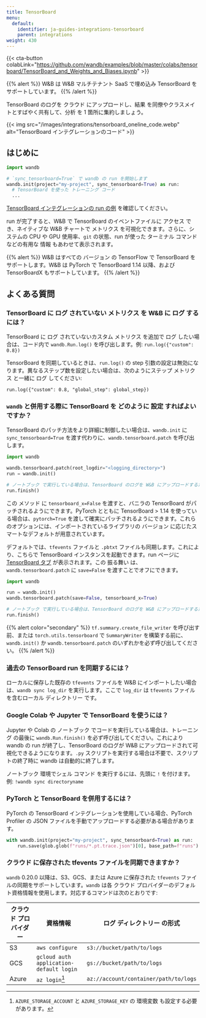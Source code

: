 ```yaml
---
title: TensorBoard
menu:
  default:
    identifier: ja-guides-integrations-tensorboard
    parent: integrations
weight: 430
---
```


{{< cta-button colabLink="https://github.com/wandb/examples/blob/master/colabs/tensorboard/TensorBoard_and_Weights_and_Biases.ipynb" >}}

{{% alert %}}
W&B は W&B マルチテナント SaaS で埋め込み TensorBoard をサポートしています。
{{% /alert %}}

TensorBoard のログを クラウド にアップロードし、結果 を同僚やクラスメイトとすばやく共有して、分析 を 1 箇所に集約しましょう。

{{< img src="/images/integrations/tensorboard_oneline_code.webp" alt="TensorBoard インテグレーションのコード" >}}

## はじめに

```python
import wandb

# `sync_tensorboard=True` で wandb の run を開始します
wandb.init(project="my-project", sync_tensorboard=True) as run:
  # TensorBoard を使った トレーニング コード
  ...

```

[TensorBoard インテグレーションの run の例](https://wandb.ai/rymc/simple-tensorboard-example/runs/oab614zf/tensorboard) を確認してください。

run が完了すると、W&B で TensorBoard のイベントファイルに アクセス でき、ネイティブな W&B チャートで メトリクス を可視化できます。さらに、システムの CPU や GPU 使用率、`git` の状態、run が使った ターミナル コマンド などの有用な 情報 もあわせて表示されます。

{{% alert %}}
W&B はすべての バージョン の TensorFlow で TensorBoard をサポートします。W&B は PyTorch で TensorBoard 1.14 以降、および TensorBoardX もサポートしています。
{{% /alert %}}

## よくある質問

### TensorBoard に ログ されていない メトリクス を W&B に ログ するには？

TensorBoard に ログ されていないカスタム メトリクス を追加で ログ したい場合は、コード内で `wandb.Run.log()` を呼び出します。例: `run.log({"custom": 0.8})`

TensorBoard を同期しているときは、`run.log()` の step 引数の設定は無効になります。異なるステップ数を設定したい場合は、次のようにステップ メトリクス と一緒に ログ してください:

`run.log({"custom": 0.8, "global_step": global_step})`

### `wandb` と併用する際に TensorBoard を どのように 設定 すればよいですか？

TensorBoard のパッチ方法をより詳細に制御したい場合は、`wandb.init` に `sync_tensorboard=True` を渡す代わりに、`wandb.tensorboard.patch` を呼び出します。

```python
import wandb

wandb.tensorboard.patch(root_logdir="<logging_directory>")
run = wandb.init()

# ノートブック で実行している場合は、TensorBoard のログを W&B にアップロードするために wandb の run を終了します
run.finish()
```

この メソッド に `tensorboard_x=False` を渡すと、バニラの TensorBoard がパッチされるようにできます。PyTorch とともに TensorBoard > 1.14 を使っている場合は、`pytorch=True` を渡して確実にパッチされるようにできます。これらのオプションには、インポートされているライブラリの バージョン に応じたスマートなデフォルトが用意されています。

デフォルトでは、`tfevents` ファイルと `.pbtxt` ファイルも同期します。これにより、こちらで TensorBoard インスタンスを起動できます。run ページに [TensorBoard タブ](https://www.wandb.com/articles/hosted-tensorboard) が表示されます。この 振る舞い は、`wandb.tensorboard.patch` に `save=False` を渡すことでオフにできます。

```python
import wandb

run = wandb.init()
wandb.tensorboard.patch(save=False, tensorboard_x=True)

# ノートブック で実行している場合は、TensorBoard のログを W&B にアップロードするために wandb の run を終了します
run.finish()
```

{{% alert color="secondary" %}}
`tf.summary.create_file_writer` を呼び出す前、または `torch.utils.tensorboard` で `SummaryWriter` を構築する前に、`wandb.init()` か `wandb.tensorboard.patch` のいずれかを必ず呼び出してください。
{{% /alert %}}

### 過去の TensorBoard run を同期するには？

ローカルに保存した既存の `tfevents` ファイルを W&B にインポートしたい場合は、`wandb sync log_dir` を実行します。ここで `log_dir` は `tfevents` ファイルを含むローカル ディレクトリー です。

### Google Colab や Jupyter で TensorBoard を使うには？

Jupyter や Colab の ノートブック でコードを実行している場合は、トレーニング の最後に `wandb.Run.finish()` を必ず呼び出してください。これにより wandb の run が終了し、TensorBoard のログが W&B にアップロードされて可視化できるようになります。`.py` スクリプトを実行する場合は不要で、スクリプトの終了時に wandb は自動的に終了します。

ノートブック 環境でシェル コマンド を実行するには、先頭に `!` を付けます。例: `!wandb sync directoryname`

### PyTorch と TensorBoard を併用するには？

PyTorch の TensorBoard インテグレーションを使用している場合、PyTorch Profiler の JSON ファイルを手動でアップロードする必要がある場合があります。

```python
with wandb.init(project="my-project", sync_tensorboard=True) as run:
    run.save(glob.glob(f"runs/*.pt.trace.json")[0], base_path=f"runs")
```

### クラウド に保存された tfevents ファイルを同期できますか？

`wandb` 0.20.0 以降は、S3、GCS、または Azure に保存された `tfevents` ファイルの同期をサポートしています。`wandb` は各 クラウド プロバイダーのデフォルト資格情報を使用します。対応するコマンドは次のとおりです:

| クラウド プロバイダー | 資格情報                                 | ログ ディレクトリー の形式            |
| -------------- | --------------------------------------- | ------------------------------------- |
| S3             | `aws configure`                         | `s3://bucket/path/to/logs`            |
| GCS            | `gcloud auth application-default login` | `gs://bucket/path/to/logs`            |
| Azure          | `az login`[^1]                          | `az://account/container/path/to/logs` |

[^1]: `AZURE_STORAGE_ACCOUNT` と `AZURE_STORAGE_KEY` の 環境変数 も設定する必要があります。